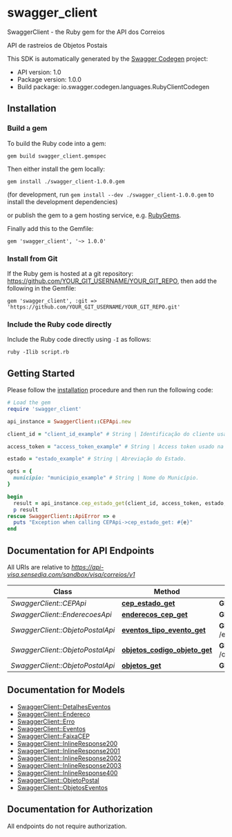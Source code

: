 # swagger_client

SwaggerClient - the Ruby gem for the API dos Correios

API de rastreios de Objetos Postais

This SDK is automatically generated by the [Swagger Codegen](https://github.com/swagger-api/swagger-codegen) project:

- API version: 1.0
- Package version: 1.0.0
- Build package: io.swagger.codegen.languages.RubyClientCodegen

## Installation

### Build a gem

To build the Ruby code into a gem:

```shell
gem build swagger_client.gemspec
```

Then either install the gem locally:

```shell
gem install ./swagger_client-1.0.0.gem
```
(for development, run `gem install --dev ./swagger_client-1.0.0.gem` to install the development dependencies)

or publish the gem to a gem hosting service, e.g. [RubyGems](https://rubygems.org/).

Finally add this to the Gemfile:

    gem 'swagger_client', '~> 1.0.0'

### Install from Git

If the Ruby gem is hosted at a git repository: https://github.com/YOUR_GIT_USERNAME/YOUR_GIT_REPO, then add the following in the Gemfile:

    gem 'swagger_client', :git => 'https://github.com/YOUR_GIT_USERNAME/YOUR_GIT_REPO.git'

### Include the Ruby code directly

Include the Ruby code directly using `-I` as follows:

```shell
ruby -Ilib script.rb
```

## Getting Started

Please follow the [installation](#installation) procedure and then run the following code:
```ruby
# Load the gem
require 'swagger_client'

api_instance = SwaggerClient::CEPApi.new

client_id = "client_id_example" # String | Identificação do cliente usado na autenticação.

access_token = "access_token_example" # String | Access token usado na autenticação.

estado = "estado_example" # String | Abreviação do Estado.

opts = { 
  municipio: "municipio_example" # String | Nome do Município.
}

begin
  result = api_instance.cep_estado_get(client_id, access_token, estado, opts)
  p result
rescue SwaggerClient::ApiError => e
  puts "Exception when calling CEPApi->cep_estado_get: #{e}"
end

```

## Documentation for API Endpoints

All URIs are relative to *https://api-visa.sensedia.com/sandbox/visa/correios/v1*

Class | Method | HTTP request | Description
------------ | ------------- | ------------- | -------------
*SwaggerClient::CEPApi* | [**cep_estado_get**](docs/CEPApi.md#cep_estado_get) | **GET** /cep/{estado} | 
*SwaggerClient::EnderecoesApi* | [**enderecos_cep_get**](docs/EnderecoesApi.md#enderecos_cep_get) | **GET** /enderecos/{cep} | 
*SwaggerClient::ObjetoPostalApi* | [**eventos_tipo_evento_get**](docs/ObjetoPostalApi.md#eventos_tipo_evento_get) | **GET** /eventos/{tipoEvento} | 
*SwaggerClient::ObjetoPostalApi* | [**objetos_codigo_objeto_get**](docs/ObjetoPostalApi.md#objetos_codigo_objeto_get) | **GET** /objetos/{codigoObjeto} | 
*SwaggerClient::ObjetoPostalApi* | [**objetos_get**](docs/ObjetoPostalApi.md#objetos_get) | **GET** /objetos | 


## Documentation for Models

 - [SwaggerClient::DetalhesEventos](docs/DetalhesEventos.md)
 - [SwaggerClient::Endereco](docs/Endereco.md)
 - [SwaggerClient::Erro](docs/Erro.md)
 - [SwaggerClient::Eventos](docs/Eventos.md)
 - [SwaggerClient::FaixaCEP](docs/FaixaCEP.md)
 - [SwaggerClient::InlineResponse200](docs/InlineResponse200.md)
 - [SwaggerClient::InlineResponse2001](docs/InlineResponse2001.md)
 - [SwaggerClient::InlineResponse2002](docs/InlineResponse2002.md)
 - [SwaggerClient::InlineResponse2003](docs/InlineResponse2003.md)
 - [SwaggerClient::InlineResponse400](docs/InlineResponse400.md)
 - [SwaggerClient::ObjetoPostal](docs/ObjetoPostal.md)
 - [SwaggerClient::ObjetosEventos](docs/ObjetosEventos.md)


## Documentation for Authorization

 All endpoints do not require authorization.

